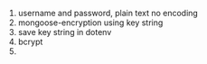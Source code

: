 1. username and password, plain text no encoding
2. mongoose-encryption using key string
3. save key string in dotenv
4. bcrypt
5. 
